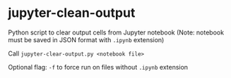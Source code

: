 # jupyter-clean-output
Python script to clear output cells from Jupyter notebook
(Note: notebook must be saved in JSON format with `.ipynb` extension)

Call `jupyter-clear-output.py <notebook file>` 

Optional flag: `-f` to force run on files without `.ipynb` extension